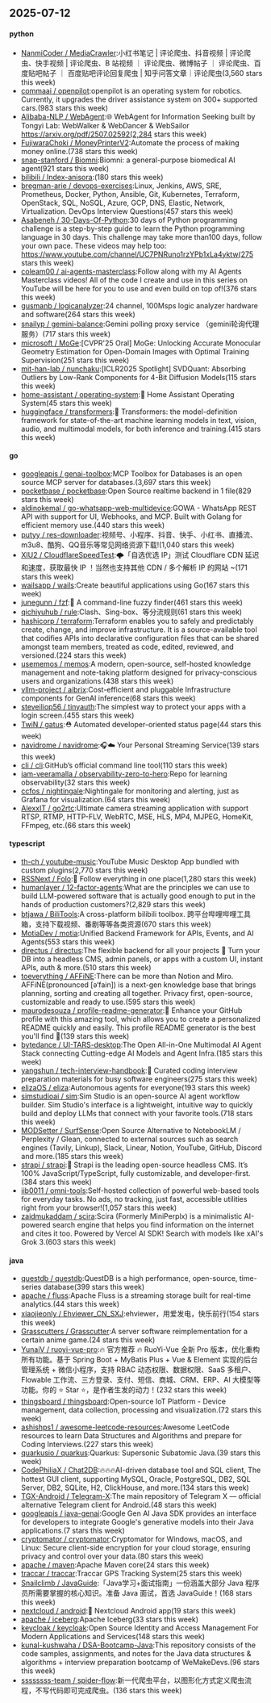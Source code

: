 ## 2025-07-12

#### python
* [NanmiCoder / MediaCrawler](https://github.com/NanmiCoder/MediaCrawler):小红书笔记 | 评论爬虫、抖音视频 | 评论爬虫、快手视频 | 评论爬虫、B 站视频 ｜ 评论爬虫、微博帖子 ｜ 评论爬虫、百度贴吧帖子 ｜ 百度贴吧评论回复爬虫 | 知乎问答文章｜评论爬虫(3,560 stars this week)
* [commaai / openpilot](https://github.com/commaai/openpilot):openpilot is an operating system for robotics. Currently, it upgrades the driver assistance system on 300+ supported cars.(983 stars this week)
* [Alibaba-NLP / WebAgent](https://github.com/Alibaba-NLP/WebAgent):🌐 WebAgent for Information Seeking built by Tongyi Lab: WebWalker & WebDancer & WebSailor https://arxiv.org/pdf/2507.02592(2,284 stars this week)
* [FujiwaraChoki / MoneyPrinterV2](https://github.com/FujiwaraChoki/MoneyPrinterV2):Automate the process of making money online.(738 stars this week)
* [snap-stanford / Biomni](https://github.com/snap-stanford/Biomni):Biomni: a general-purpose biomedical AI agent(921 stars this week)
* [bilibili / Index-anisora](https://github.com/bilibili/Index-anisora):(180 stars this week)
* [bregman-arie / devops-exercises](https://github.com/bregman-arie/devops-exercises):Linux, Jenkins, AWS, SRE, Prometheus, Docker, Python, Ansible, Git, Kubernetes, Terraform, OpenStack, SQL, NoSQL, Azure, GCP, DNS, Elastic, Network, Virtualization. DevOps Interview Questions(457 stars this week)
* [Asabeneh / 30-Days-Of-Python](https://github.com/Asabeneh/30-Days-Of-Python):30 days of Python programming challenge is a step-by-step guide to learn the Python programming language in 30 days. This challenge may take more than100 days, follow your own pace. These videos may help too: https://www.youtube.com/channel/UC7PNRuno1rzYPb1xLa4yktw(275 stars this week)
* [coleam00 / ai-agents-masterclass](https://github.com/coleam00/ai-agents-masterclass):Follow along with my AI Agents Masterclass videos! All of the code I create and use in this series on YouTube will be here for you to use and even build on top of!(376 stars this week)
* [gusmanb / logicanalyzer](https://github.com/gusmanb/logicanalyzer):24 channel, 100Msps logic analyzer hardware and software(264 stars this week)
* [snailyp / gemini-balance](https://github.com/snailyp/gemini-balance):Gemini polling proxy service （gemini轮询代理服务）(717 stars this week)
* [microsoft / MoGe](https://github.com/microsoft/MoGe):[CVPR'25 Oral] MoGe: Unlocking Accurate Monocular Geometry Estimation for Open-Domain Images with Optimal Training Supervision(251 stars this week)
* [mit-han-lab / nunchaku](https://github.com/mit-han-lab/nunchaku):[ICLR2025 Spotlight] SVDQuant: Absorbing Outliers by Low-Rank Components for 4-Bit Diffusion Models(115 stars this week)
* [home-assistant / operating-system](https://github.com/home-assistant/operating-system):🔰 Home Assistant Operating System(45 stars this week)
* [huggingface / transformers](https://github.com/huggingface/transformers):🤗 Transformers: the model-definition framework for state-of-the-art machine learning models in text, vision, audio, and multimodal models, for both inference and training.(415 stars this week)

#### go
* [googleapis / genai-toolbox](https://github.com/googleapis/genai-toolbox):MCP Toolbox for Databases is an open source MCP server for databases.(3,697 stars this week)
* [pocketbase / pocketbase](https://github.com/pocketbase/pocketbase):Open Source realtime backend in 1 file(829 stars this week)
* [aldinokemal / go-whatsapp-web-multidevice](https://github.com/aldinokemal/go-whatsapp-web-multidevice):GOWA - WhatsApp REST API with support for UI, Webhooks, and MCP. Built with Golang for efficient memory use.(440 stars this week)
* [putyy / res-downloader](https://github.com/putyy/res-downloader):视频号、小程序、抖音、快手、小红书、直播流、m3u8、酷狗、QQ音乐等常见网络资源下载!(1,040 stars this week)
* [XIU2 / CloudflareSpeedTest](https://github.com/XIU2/CloudflareSpeedTest):🌩「自选优选 IP」测试 Cloudflare CDN 延迟和速度，获取最快 IP ！当然也支持其他 CDN / 多个解析 IP 的网站 ~(171 stars this week)
* [wailsapp / wails](https://github.com/wailsapp/wails):Create beautiful applications using Go(167 stars this week)
* [junegunn / fzf](https://github.com/junegunn/fzf):🌸 A command-line fuzzy finder(461 stars this week)
* [qichiyuhub / rule](https://github.com/qichiyuhub/rule):Clash、Sing-box、等分流规则(61 stars this week)
* [hashicorp / terraform](https://github.com/hashicorp/terraform):Terraform enables you to safely and predictably create, change, and improve infrastructure. It is a source-available tool that codifies APIs into declarative configuration files that can be shared amongst team members, treated as code, edited, reviewed, and versioned.(224 stars this week)
* [usememos / memos](https://github.com/usememos/memos):A modern, open-source, self-hosted knowledge management and note-taking platform designed for privacy-conscious users and organizations.(438 stars this week)
* [vllm-project / aibrix](https://github.com/vllm-project/aibrix):Cost-efficient and pluggable Infrastructure components for GenAI inference(68 stars this week)
* [steveiliop56 / tinyauth](https://github.com/steveiliop56/tinyauth):The simplest way to protect your apps with a login screen.(455 stars this week)
* [TwiN / gatus](https://github.com/TwiN/gatus):⛑ Automated developer-oriented status page(44 stars this week)
* [navidrome / navidrome](https://github.com/navidrome/navidrome):🎧☁️ Your Personal Streaming Service(139 stars this week)
* [cli / cli](https://github.com/cli/cli):GitHub’s official command line tool(110 stars this week)
* [iam-veeramalla / observability-zero-to-hero](https://github.com/iam-veeramalla/observability-zero-to-hero):Repo for learning observability(32 stars this week)
* [ccfos / nightingale](https://github.com/ccfos/nightingale):Nightingale for monitoring and alerting, just as Grafana for visualization.(64 stars this week)
* [AlexxIT / go2rtc](https://github.com/AlexxIT/go2rtc):Ultimate camera streaming application with support RTSP, RTMP, HTTP-FLV, WebRTC, MSE, HLS, MP4, MJPEG, HomeKit, FFmpeg, etc.(66 stars this week)

#### typescript
* [th-ch / youtube-music](https://github.com/th-ch/youtube-music):YouTube Music Desktop App bundled with custom plugins(2,770 stars this week)
* [RSSNext / Folo](https://github.com/RSSNext/Folo):🧡 Follow everything in one place(1,280 stars this week)
* [humanlayer / 12-factor-agents](https://github.com/humanlayer/12-factor-agents):What are the principles we can use to build LLM-powered software that is actually good enough to put in the hands of production customers?(2,829 stars this week)
* [btjawa / BiliTools](https://github.com/btjawa/BiliTools):A cross-platform bilibili toolbox. 跨平台哔哩哔哩工具箱，支持下载视频、番剧等等各类资源(670 stars this week)
* [MotiaDev / motia](https://github.com/MotiaDev/motia):Unified Backend Framework for APIs, Events, and AI Agents(553 stars this week)
* [directus / directus](https://github.com/directus/directus):The flexible backend for all your projects 🐰 Turn your DB into a headless CMS, admin panels, or apps with a custom UI, instant APIs, auth & more.(510 stars this week)
* [toeverything / AFFiNE](https://github.com/toeverything/AFFiNE):There can be more than Notion and Miro. AFFiNE(pronounced [ə‘fain]) is a next-gen knowledge base that brings planning, sorting and creating all together. Privacy first, open-source, customizable and ready to use.(595 stars this week)
* [maurodesouza / profile-readme-generator](https://github.com/maurodesouza/profile-readme-generator):🎨 Enhance your GitHub profile with this amazing tool, which allows you to create a personalized README quickly and easily. This profile README generator is the best you'll find 🚀(139 stars this week)
* [bytedance / UI-TARS-desktop](https://github.com/bytedance/UI-TARS-desktop):The Open All-in-One Multimodal AI Agent Stack connecting Cutting-edge AI Models and Agent Infra.(185 stars this week)
* [yangshun / tech-interview-handbook](https://github.com/yangshun/tech-interview-handbook):💯 Curated coding interview preparation materials for busy software engineers(275 stars this week)
* [elizaOS / eliza](https://github.com/elizaOS/eliza):Autonomous agents for everyone(193 stars this week)
* [simstudioai / sim](https://github.com/simstudioai/sim):Sim Studio is an open-source AI agent workflow builder. Sim Studio's interface is a lightweight, intuitive way to quickly build and deploy LLMs that connect with your favorite tools.(718 stars this week)
* [MODSetter / SurfSense](https://github.com/MODSetter/SurfSense):Open Source Alternative to NotebookLM / Perplexity / Glean, connected to external sources such as search engines (Tavily, Linkup), Slack, Linear, Notion, YouTube, GitHub, Discord and more.(185 stars this week)
* [strapi / strapi](https://github.com/strapi/strapi):🚀 Strapi is the leading open-source headless CMS. It’s 100% JavaScript/TypeScript, fully customizable, and developer-first.(384 stars this week)
* [iib0011 / omni-tools](https://github.com/iib0011/omni-tools):Self-hosted collection of powerful web-based tools for everyday tasks. No ads, no tracking, just fast, accessible utilities right from your browser!(1,057 stars this week)
* [zaidmukaddam / scira](https://github.com/zaidmukaddam/scira):Scira (Formerly MiniPerplx) is a minimalistic AI-powered search engine that helps you find information on the internet and cites it too. Powered by Vercel AI SDK! Search with models like xAI's Grok 3.(603 stars this week)

#### java
* [questdb / questdb](https://github.com/questdb/questdb):QuestDB is a high performance, open-source, time-series database(399 stars this week)
* [apache / fluss](https://github.com/apache/fluss):Apache Fluss is a streaming storage built for real-time analytics.(44 stars this week)
* [xiaojieonly / Ehviewer_CN_SXJ](https://github.com/xiaojieonly/Ehviewer_CN_SXJ):ehviewer，用爱发电，快乐前行(154 stars this week)
* [Grasscutters / Grasscutter](https://github.com/Grasscutters/Grasscutter):A server software reimplementation for a certain anime game.(24 stars this week)
* [YunaiV / ruoyi-vue-pro](https://github.com/YunaiV/ruoyi-vue-pro):🔥 官方推荐 🔥 RuoYi-Vue 全新 Pro 版本，优化重构所有功能。基于 Spring Boot + MyBatis Plus + Vue & Element 实现的后台管理系统 + 微信小程序，支持 RBAC 动态权限、数据权限、SaaS 多租户、Flowable 工作流、三方登录、支付、短信、商城、CRM、ERP、AI 大模型等功能。你的 ⭐️ Star ⭐️，是作者生发的动力！(232 stars this week)
* [thingsboard / thingsboard](https://github.com/thingsboard/thingsboard):Open-source IoT Platform - Device management, data collection, processing and visualization.(72 stars this week)
* [ashishps1 / awesome-leetcode-resources](https://github.com/ashishps1/awesome-leetcode-resources):Awesome LeetCode resources to learn Data Structures and Algorithms and prepare for Coding Interviews.(227 stars this week)
* [quarkusio / quarkus](https://github.com/quarkusio/quarkus):Quarkus: Supersonic Subatomic Java.(39 stars this week)
* [CodePhiliaX / Chat2DB](https://github.com/CodePhiliaX/Chat2DB):🔥🔥🔥AI-driven database tool and SQL client, The hottest GUI client, supporting MySQL, Oracle, PostgreSQL, DB2, SQL Server, DB2, SQLite, H2, ClickHouse, and more.(134 stars this week)
* [TGX-Android / Telegram-X](https://github.com/TGX-Android/Telegram-X):The main repository of Telegram X — official alternative Telegram client for Android.(48 stars this week)
* [googleapis / java-genai](https://github.com/googleapis/java-genai):Google Gen AI Java SDK provides an interface for developers to integrate Google's generative models into their Java applications.(7 stars this week)
* [cryptomator / cryptomator](https://github.com/cryptomator/cryptomator):Cryptomator for Windows, macOS, and Linux: Secure client-side encryption for your cloud storage, ensuring privacy and control over your data.(80 stars this week)
* [apache / maven](https://github.com/apache/maven):Apache Maven core(24 stars this week)
* [traccar / traccar](https://github.com/traccar/traccar):Traccar GPS Tracking System(25 stars this week)
* [Snailclimb / JavaGuide](https://github.com/Snailclimb/JavaGuide):「Java学习+面试指南」一份涵盖大部分 Java 程序员所需要掌握的核心知识。准备 Java 面试，首选 JavaGuide！(168 stars this week)
* [nextcloud / android](https://github.com/nextcloud/android):📱 Nextcloud Android app(19 stars this week)
* [apache / iceberg](https://github.com/apache/iceberg):Apache Iceberg(33 stars this week)
* [keycloak / keycloak](https://github.com/keycloak/keycloak):Open Source Identity and Access Management For Modern Applications and Services(148 stars this week)
* [kunal-kushwaha / DSA-Bootcamp-Java](https://github.com/kunal-kushwaha/DSA-Bootcamp-Java):This repository consists of the code samples, assignments, and notes for the Java data structures & algorithms + interview preparation bootcamp of WeMakeDevs.(96 stars this week)
* [ssssssss-team / spider-flow](https://github.com/ssssssss-team/spider-flow):新一代爬虫平台，以图形化方式定义爬虫流程，不写代码即可完成爬虫。(136 stars this week)
